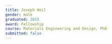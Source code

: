 ```yaml
---
title: Joseph Heil
gender: male
graduated: 2015
award: Fellowship
course: Materials Engineering and Design, PhD
submitted: false
---
```


